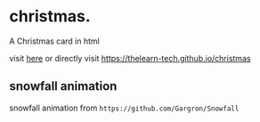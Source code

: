 # christmas.
A Christmas card in html 



visit [here](https://thelearn-tech.github.io/christmas) or directly visit https://thelearn-tech.github.io/christmas


## snowfall animation

snowfall animation from 
`https://github.com/Gargron/Snowfall`





